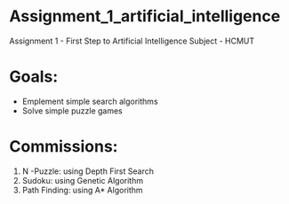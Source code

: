 # Assignment_1_artificial_intelligence
Assignment 1 - First Step to Artificial Intelligence Subject - HCMUT
# Goals:
* Emplement simple search algorithms
* Solve simple puzzle games
# Commissions:
1. N -Puzzle: using Depth First Search 
2. Sudoku: using Genetic Algorithm
3. Path Finding: using A* Algorithm
